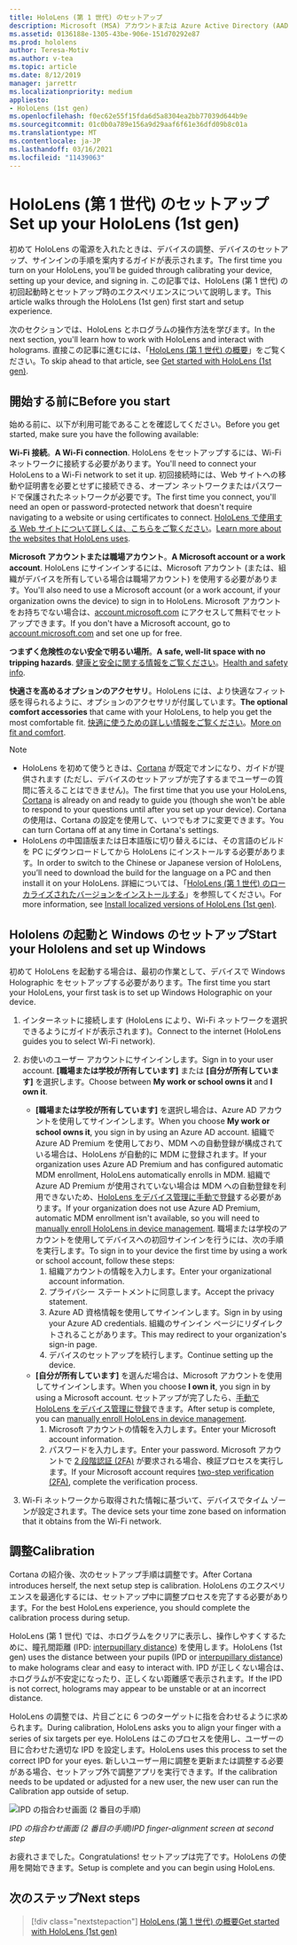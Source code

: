 ```yaml
---
title: HoloLens (第 1 世代) のセットアップ
description: Microsoft (MSA) アカウントまたは Azure Active Directory (AAD) アカウントを使用して、Wi-Fi ネットワーク上で初めて HoloLens (第 1 世代) をセットアップする方法について説明します。
ms.assetid: 0136188e-1305-43be-906e-151d70292e87
ms.prod: hololens
author: Teresa-Motiv
ms.author: v-tea
ms.topic: article
ms.date: 8/12/2019
manager: jarrettr
ms.localizationpriority: medium
appliesto:
- HoloLens (1st gen)
ms.openlocfilehash: f0ec62e55f15fda6d5a8304ea2bb77039d644b9e
ms.sourcegitcommit: 01c0b0a789e156a9d29aaf6f61e36dfd09b8c01a
ms.translationtype: MT
ms.contentlocale: ja-JP
ms.lasthandoff: 03/16/2021
ms.locfileid: "11439063"
---
```

# <a name="set-up-your-hololens-1st-gen"></a><span data-ttu-id="bd70a-103">HoloLens (第 1 世代) のセットアップ</span><span class="sxs-lookup"><span data-stu-id="bd70a-103">Set up your HoloLens (1st gen)</span></span>

<span data-ttu-id="bd70a-104">初めて HoloLens の電源を入れたときは、デバイスの調整、デバイスのセットアップ、サインインの手順を案内するガイドが表示されます。</span><span class="sxs-lookup"><span data-stu-id="bd70a-104">The first time you turn on your HoloLens, you'll be guided through calibrating your device, setting up your device, and signing in.</span></span>  <span data-ttu-id="bd70a-105">この記事では、HoloLens (第 1 世代) の初回起動時とセットアップ時のエクスペリエンスについて説明します。</span><span class="sxs-lookup"><span data-stu-id="bd70a-105">This article walks through the HoloLens (1st gen) first start and setup experience.</span></span>

<span data-ttu-id="bd70a-106">次のセクションでは、HoloLens とホログラムの操作方法を学びます。</span><span class="sxs-lookup"><span data-stu-id="bd70a-106">In the next section, you'll learn how to work with HoloLens and interact with holograms.</span></span> <span data-ttu-id="bd70a-107">直接この記事に進むには、「[HoloLens (第 1 世代) の概要](hololens1-basic-usage.md)」をご覧ください。</span><span class="sxs-lookup"><span data-stu-id="bd70a-107">To skip ahead to that article, see [Get started with HoloLens (1st gen)](hololens1-basic-usage.md).</span></span>

## <a name="before-you-start"></a><span data-ttu-id="bd70a-108">開始する前に</span><span class="sxs-lookup"><span data-stu-id="bd70a-108">Before you start</span></span>

<span data-ttu-id="bd70a-109">始める前に、以下が利用可能であることを確認してください。</span><span class="sxs-lookup"><span data-stu-id="bd70a-109">Before you get started, make sure you have the following available:</span></span>

<span data-ttu-id="bd70a-110">**Wi-Fi 接続**。</span><span class="sxs-lookup"><span data-stu-id="bd70a-110">**A Wi-Fi connection**.</span></span> <span data-ttu-id="bd70a-111">HoloLens をセットアップするには、Wi-Fi ネットワークに接続する必要があります。</span><span class="sxs-lookup"><span data-stu-id="bd70a-111">You'll need to connect your HoloLens to a Wi-Fi network to set it up.</span></span> <span data-ttu-id="bd70a-112">初回接続時には、Web サイトへの移動や証明書を必要とせずに接続できる、オープン ネットワークまたはパスワードで保護されたネットワークが必要です。</span><span class="sxs-lookup"><span data-stu-id="bd70a-112">The first time you connect, you'll need an open or password-protected network that doesn't require navigating to a website or using certificates to connect.</span></span> <span data-ttu-id="bd70a-113">[HoloLens で使用する Web サイトについて詳しくは、こちらをご覧ください](hololens-offline.md)。</span><span class="sxs-lookup"><span data-stu-id="bd70a-113">[Learn more about the websites that HoloLens uses](hololens-offline.md).</span></span>

<span data-ttu-id="bd70a-114">**Microsoft アカウントまたは職場アカウント**。</span><span class="sxs-lookup"><span data-stu-id="bd70a-114">**A Microsoft account or a work account**.</span></span> <span data-ttu-id="bd70a-115">HoloLens にサインインするには、Microsoft アカウント (または、組織がデバイスを所有している場合は職場アカウント) を使用する必要があります。</span><span class="sxs-lookup"><span data-stu-id="bd70a-115">You'll also need to use a Microsoft account (or a work account, if your organization owns the device) to sign in to HoloLens.</span></span> <span data-ttu-id="bd70a-116">Microsoft アカウントをお持ちでない場合は、[account.microsoft.com](https://account.microsoft.com) にアクセスして無料でセットアップできます。</span><span class="sxs-lookup"><span data-stu-id="bd70a-116">If you don't have a Microsoft account, go to [account.microsoft.com](https://account.microsoft.com) and set one up for free.</span></span>

<span data-ttu-id="bd70a-117">**つまずく危険性のない安全で明るい場所**。</span><span class="sxs-lookup"><span data-stu-id="bd70a-117">**A safe, well-lit space with no tripping hazards**.</span></span> <span data-ttu-id="bd70a-118">[健康と安全に関する情報をご覧ください](https://go.microsoft.com/fwlink/p/?LinkId=746661)。</span><span class="sxs-lookup"><span data-stu-id="bd70a-118">[Health and safety info](https://go.microsoft.com/fwlink/p/?LinkId=746661).</span></span>

<span data-ttu-id="bd70a-119">**快適さを高めるオプションのアクセサリ**。HoloLens には、より快適なフィット感を得られるように、オプションのアクセサリが付属しています。</span><span class="sxs-lookup"><span data-stu-id="bd70a-119">**The optional comfort accessories** that came with your HoloLens, to help you get the most comfortable fit.</span></span> <span data-ttu-id="bd70a-120">[快適に使うための詳しい情報をご覧ください](https://support.microsoft.com/help/12632/hololens-fit-your-hololens)。</span><span class="sxs-lookup"><span data-stu-id="bd70a-120">[More on fit and comfort](https://support.microsoft.com/help/12632/hololens-fit-your-hololens).</span></span>

> [!NOTE]
>  
> - <span data-ttu-id="bd70a-121">HoloLens を初めて使うときは、[Cortana](hololens-cortana.md) が既定でオンになり、ガイドが提供されます (ただし、デバイスのセットアップが完了するまでユーザーの質問に答えることはできません)。</span><span class="sxs-lookup"><span data-stu-id="bd70a-121">The first time that you use your HoloLens, [Cortana](hololens-cortana.md) is already on and ready to guide you (though she won't be able to respond to your questions until after you set up your device).</span></span> <span data-ttu-id="bd70a-122">Cortana の使用は、Cortana の設定を使用して、いつでもオフに変更できます。</span><span class="sxs-lookup"><span data-stu-id="bd70a-122">You can turn Cortana off at any time in Cortana's settings.</span></span>
> - <span data-ttu-id="bd70a-123">HoloLens の中国語版または日本語版に切り替えるには、その言語のビルドを PC にダウンロードしてから HoloLens にインストールする必要があります。</span><span class="sxs-lookup"><span data-stu-id="bd70a-123">In order to switch to the Chinese or Japanese version of HoloLens, you’ll need to download the build for the language on a PC and then install it on your HoloLens.</span></span> <span data-ttu-id="bd70a-124">詳細については、「[HoloLens (第 1 世代) のローカライズされたバージョンをインストールする](hololens1-install-localized.md)」を参照してください。</span><span class="sxs-lookup"><span data-stu-id="bd70a-124">For more information, see [Install localized versions of HoloLens (1st gen)](hololens1-install-localized.md).</span></span>

## <a name="start-your-hololens-and-set-up-windows"></a><span data-ttu-id="bd70a-125">Hololens の起動と Windows のセットアップ</span><span class="sxs-lookup"><span data-stu-id="bd70a-125">Start your Hololens and set up Windows</span></span>

<span data-ttu-id="bd70a-126">初めて HoloLens を起動する場合は、最初の作業として、デバイスで Windows Holographic をセットアップする必要があります。</span><span class="sxs-lookup"><span data-stu-id="bd70a-126">The first time you start your HoloLens, your first task is to set up Windows Holographic on your device.</span></span>

1. <span data-ttu-id="bd70a-127">インターネットに接続します (HoloLens により、Wi-Fi ネットワークを選択できるようにガイドが表示されます)。</span><span class="sxs-lookup"><span data-stu-id="bd70a-127">Connect to the internet (HoloLens guides you to select Wi-Fi network).</span></span>

1. <span data-ttu-id="bd70a-128">お使いのユーザー アカウントにサインインします。</span><span class="sxs-lookup"><span data-stu-id="bd70a-128">Sign in to your user account.</span></span> <span data-ttu-id="bd70a-129">**[職場または学校が所有しています]** または **[自分が所有しています]** を選択します。</span><span class="sxs-lookup"><span data-stu-id="bd70a-129">Choose between **My work or school owns it** and **I own it**.</span></span>
    - <span data-ttu-id="bd70a-130">**[職場または学校が所有しています]** を選択し場合は、Azure AD アカウントを使用してサインインします。</span><span class="sxs-lookup"><span data-stu-id="bd70a-130">When you choose **My work or school owns it**, you sign in by using an Azure AD account.</span></span> <span data-ttu-id="bd70a-131">組織で Azure AD Premium を使用しており、MDM への自動登録が構成されている場合は、HoloLens が自動的に MDM に登録されます。</span><span class="sxs-lookup"><span data-stu-id="bd70a-131">If your organization uses Azure AD Premium and has configured automatic MDM enrollment, HoloLens automatically enrolls in MDM.</span></span> <span data-ttu-id="bd70a-132">組織で Azure AD Premium が使用されていない場合は MDM への自動登録を利用できないため、[HoloLens をデバイス管理に手動で登録](hololens-enroll-mdm.md#different-ways-to-enroll)する必要があります。</span><span class="sxs-lookup"><span data-stu-id="bd70a-132">If your organization does not use Azure AD Premium, automatic MDM enrollment isn't available, so you will need to [manually enroll HoloLens in device management](hololens-enroll-mdm.md#different-ways-to-enroll).</span></span> <span data-ttu-id="bd70a-133">職場または学校のアカウントを使用してデバイスへの初回サインインを行うには、次の手順を実行します。</span><span class="sxs-lookup"><span data-stu-id="bd70a-133">To sign in to your device the first time by using a work or school account, follow these steps:</span></span>
        1. <span data-ttu-id="bd70a-134">組織アカウントの情報を入力します。</span><span class="sxs-lookup"><span data-stu-id="bd70a-134">Enter your organizational account information.</span></span>
        1. <span data-ttu-id="bd70a-135">プライバシー ステートメントに同意します。</span><span class="sxs-lookup"><span data-stu-id="bd70a-135">Accept the privacy statement.</span></span>
        1. <span data-ttu-id="bd70a-136">Azure AD 資格情報を使用してサインインします。</span><span class="sxs-lookup"><span data-stu-id="bd70a-136">Sign in by using your Azure AD credentials.</span></span> <span data-ttu-id="bd70a-137">組織のサインイン ページにリダイレクトされることがあります。</span><span class="sxs-lookup"><span data-stu-id="bd70a-137">This may redirect to your organization's sign-in page.</span></span>
        1. <span data-ttu-id="bd70a-138">デバイスのセットアップを続行します。</span><span class="sxs-lookup"><span data-stu-id="bd70a-138">Continue setting up the device.</span></span>
    - <span data-ttu-id="bd70a-139">**[自分が所有しています]** を選んだ場合は、Microsoft アカウントを使用してサインインします。</span><span class="sxs-lookup"><span data-stu-id="bd70a-139">When you choose **I own it**, you sign in by using a Microsoft account.</span></span> <span data-ttu-id="bd70a-140">セットアップが完了したら、[手動で HoloLens をデバイス管理に登録](hololens-enroll-mdm.md#different-ways-to-enroll)できます。</span><span class="sxs-lookup"><span data-stu-id="bd70a-140">After setup is complete, you can [manually enroll HoloLens in device management](hololens-enroll-mdm.md#different-ways-to-enroll).</span></span>
        1. <span data-ttu-id="bd70a-141">Microsoft アカウントの情報を入力します。</span><span class="sxs-lookup"><span data-stu-id="bd70a-141">Enter your Microsoft account information.</span></span>
        1. <span data-ttu-id="bd70a-142">パスワードを入力します。</span><span class="sxs-lookup"><span data-stu-id="bd70a-142">Enter your password.</span></span> <span data-ttu-id="bd70a-143">Microsoft アカウントで [2 段階認証 (2FA)](https://blogs.technet.microsoft.com/microsoft_blog/2013/04/17/microsoft-account-gets-more-secure/) が要求される場合、検証プロセスを実行します。</span><span class="sxs-lookup"><span data-stu-id="bd70a-143">If your Microsoft account requires [two-step verification (2FA)](https://blogs.technet.microsoft.com/microsoft_blog/2013/04/17/microsoft-account-gets-more-secure/), complete the verification process.</span></span>

1. <span data-ttu-id="bd70a-144">Wi-Fi ネットワークから取得された情報に基づいて、デバイスでタイム ゾーンが設定されます。</span><span class="sxs-lookup"><span data-stu-id="bd70a-144">The device sets your time zone based on information that it obtains from the Wi-Fi network.</span></span>

## <a name="calibration"></a><span data-ttu-id="bd70a-145">調整</span><span class="sxs-lookup"><span data-stu-id="bd70a-145">Calibration</span></span>

<span data-ttu-id="bd70a-146">Cortana の紹介後、次のセットアップ手順は調整です。</span><span class="sxs-lookup"><span data-stu-id="bd70a-146">After Cortana introduces herself, the next setup step is calibration.</span></span> <span data-ttu-id="bd70a-147">HoloLens のエクスペリエンスを最適化するには、セットアップ中に調整プロセスを完了する必要があります。</span><span class="sxs-lookup"><span data-stu-id="bd70a-147">For the best HoloLens experience, you should complete the calibration process during setup.</span></span>

<span data-ttu-id="bd70a-148">HoloLens (第 1 世代) では、ホログラムをクリアに表示し、操作しやすくするために、瞳孔間距離 (IPD: [interpupillary distance](https://en.wikipedia.org/wiki/Interpupillary_distance)) を使用します。</span><span class="sxs-lookup"><span data-stu-id="bd70a-148">HoloLens (1st gen) uses the distance between your pupils (IPD or [interpupillary distance](https://en.wikipedia.org/wiki/Interpupillary_distance)) to make holograms clear and easy to interact with.</span></span> <span data-ttu-id="bd70a-149">IPD が正しくない場合は、ホログラムが不安定になったり、正しくない距離感で表示されます。</span><span class="sxs-lookup"><span data-stu-id="bd70a-149">If the IPD is not correct, holograms may appear to be unstable or at an incorrect distance.</span></span>

<span data-ttu-id="bd70a-150">HoloLens の調整では、片目ごとに 6 つのターゲットに指を合わせるように求められます。</span><span class="sxs-lookup"><span data-stu-id="bd70a-150">During calibration, HoloLens asks you to align your finger with a series of six targets per eye.</span></span> <span data-ttu-id="bd70a-151">HoloLens はこのプロセスを使用し、ユーザーの目に合わせた適切な IPD を設定します。</span><span class="sxs-lookup"><span data-stu-id="bd70a-151">HoloLens uses this process to set the correct IPD for your eyes.</span></span> <span data-ttu-id="bd70a-152">新しいユーザー用に調整を更新または調整する必要がある場合、セットアップ外で調整アプリを実行できます。</span><span class="sxs-lookup"><span data-stu-id="bd70a-152">If the calibration needs to be updated or adjusted for a new user, the new user can run the Calibration app  outside of setup.</span></span>

![IPD の指合わせ画面 (2 番目の手順)](./images/ipd-finger-alignment-300px.jpg)

*<span data-ttu-id="bd70a-154">IPD の指合わせ画面 (2 番目の手順)</span><span class="sxs-lookup"><span data-stu-id="bd70a-154">IPD finger-alignment screen at second step</span></span>*

<span data-ttu-id="bd70a-155">お疲れさまでした。</span><span class="sxs-lookup"><span data-stu-id="bd70a-155">Congratulations!</span></span> <span data-ttu-id="bd70a-156">セットアップは完了です。HoloLens の使用を開始できます。</span><span class="sxs-lookup"><span data-stu-id="bd70a-156">Setup is complete and you can begin using HoloLens.</span></span>

## <a name="next-steps"></a><span data-ttu-id="bd70a-157">次のステップ</span><span class="sxs-lookup"><span data-stu-id="bd70a-157">Next steps</span></span>

> [!div class="nextstepaction"]
> [<span data-ttu-id="bd70a-158">HoloLens (第 1 世代) の概要</span><span class="sxs-lookup"><span data-stu-id="bd70a-158">Get started with HoloLens (1st gen)</span></span>](hololens1-basic-usage.md)
